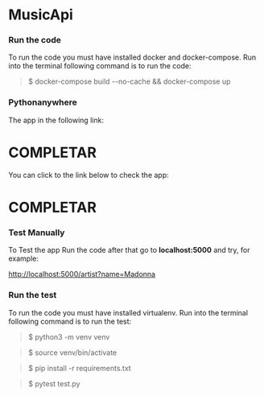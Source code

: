 # MusicApi

### Run the code
To run the code you must have installed docker and docker-compose. Run 
into the terminal following command is to run the code:

> $ docker-compose build --no-cache && docker-compose up

### Pythonanywhere
The app in the following link:

# COMPLETAR

You can click to the link below to check the app:

# COMPLETAR

### Test Manually
To Test the app Run the code after that go to **localhost:5000** and try, for example:

[http://localhost:5000/artist?name=Madonna](http://localhost:5000/artist?name=Madonna)

### Run the test
To run the code you must have installed virtualenv. Run 
into the terminal following command is to run the test:

> $ python3 -m venv venv

> $ source venv/bin/activate

> $ pip install -r requirements.txt

> $ pytest test.py
